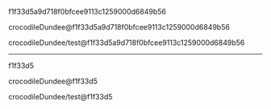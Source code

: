 f1f33d5a9d718f0bfcee9113c1259000d6849b56 

crocodileDundee@f1f33d5a9d718f0bfcee9113c1259000d6849b56

crocodileDundee/test@f1f33d5a9d718f0bfcee9113c1259000d6849b56 

---

f1f33d5

crocodileDundee@f1f33d5

crocodileDundee/test@f1f33d5
